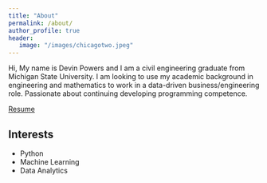 ```yaml
---
title: "About"
permalink: /about/
author_profile: true
header:
   image: "/images/chicagotwo.jpeg"
---
```


Hi, My name is Devin Powers and I am a civil engineering graduate from Michigan State University. I am looking to use my academic background in engineering and mathematics to work in a data-driven business/engineering role. Passionate about continuing developing programming competence.

[Resume](/resume/Devin_Powers_Resume.pdf)

## Interests

* Python
* Machine Learning
* Data Analytics



